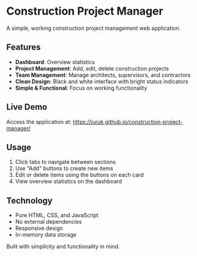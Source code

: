 # Construction Project Manager

A simple, working construction project management web application.

## Features

- **Dashboard**: Overview statistics
- **Project Management**: Add, edit, delete construction projects  
- **Team Management**: Manage architects, supervisors, and contractors
- **Clean Design**: Black and white interface with bright status indicators
- **Simple & Functional**: Focus on working functionality

## Live Demo

Access the application at: https://juruk.github.io/construction-project-manager/

## Usage

1. Click tabs to navigate between sections
2. Use "Add" buttons to create new items
3. Edit or delete items using the buttons on each card
4. View overview statistics on the dashboard

## Technology

- Pure HTML, CSS, and JavaScript
- No external dependencies
- Responsive design
- In-memory data storage

Built with simplicity and functionality in mind.